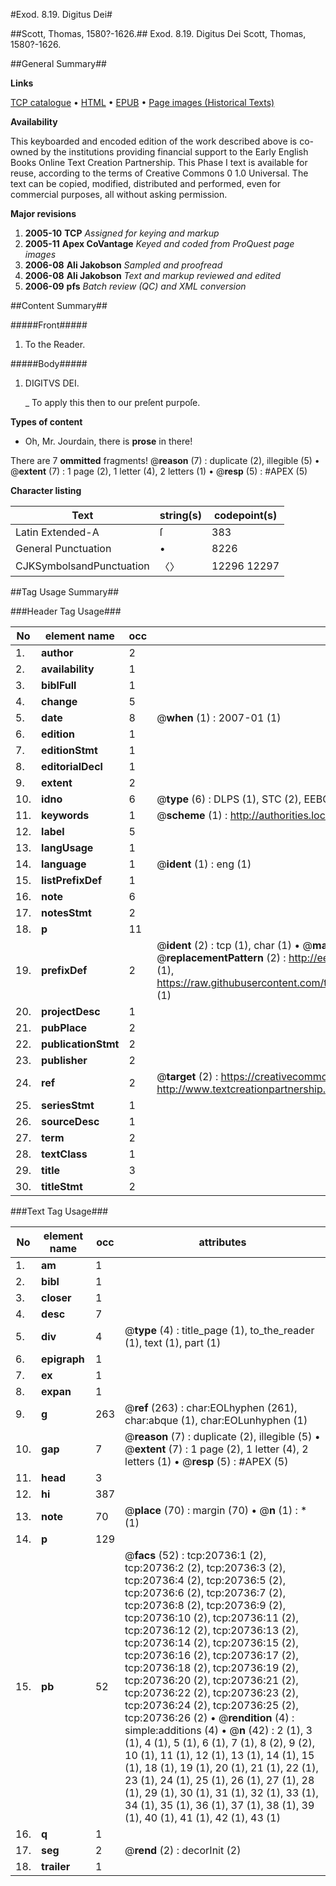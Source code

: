 #Exod. 8.19. Digitus Dei#

##Scott, Thomas, 1580?-1626.##
Exod. 8.19. Digitus Dei
Scott, Thomas, 1580?-1626.

##General Summary##

**Links**

[TCP catalogue](http://www.ota.ox.ac.uk/tcp/)  • 
[HTML](http://tei.it.ox.ac.uk/tcp/Texts-HTML/free/A11/A11783.html)  • 
[EPUB](http://tei.it.ox.ac.uk/tcp/Texts-EPUB/free/A11/A11783.epub) • 
[Page images (Historical Texts)](https://data.historicaltexts.jisc.ac.uk/view?pubId=eebo-99855253e&pageId=eebo-99855253e-20736-1)

**Availability**

This keyboarded and encoded edition of the
	       work described above is co-owned by the institutions
	       providing financial support to the Early English Books
	       Online Text Creation Partnership. This Phase I text is
	       available for reuse, according to the terms of Creative
	       Commons 0 1.0 Universal. The text can be copied,
	       modified, distributed and performed, even for
	       commercial purposes, all without asking permission.

**Major revisions**

1. __2005-10__ __TCP__ *Assigned for keying and markup*
1. __2005-11__ __Apex CoVantage__ *Keyed and coded from ProQuest page images*
1. __2006-08__ __Ali Jakobson__ *Sampled and proofread*
1. __2006-08__ __Ali Jakobson__ *Text and markup reviewed and edited*
1. __2006-09__ __pfs__ *Batch review (QC) and XML conversion*

##Content Summary##

#####Front#####

1. To the Reader.

#####Body#####

1. DIGITVS DEI.

    _ To apply this then to our preſent purpoſe.

**Types of content**

  * Oh, Mr. Jourdain, there is **prose** in there!

There are 7 **ommitted** fragments! 
 @__reason__ (7) : duplicate (2), illegible (5)  •  @__extent__ (7) : 1 page (2), 1 letter (4), 2 letters (1)  •  @__resp__ (5) : #APEX (5)

**Character listing**


|Text|string(s)|codepoint(s)|
|---|---|---|
|Latin Extended-A|ſ|383|
|General Punctuation|•|8226|
|CJKSymbolsandPunctuation|〈〉|12296 12297|

##Tag Usage Summary##

###Header Tag Usage###

|No|element name|occ|attributes|
|---|---|---|---|
|1.|__author__|2||
|2.|__availability__|1||
|3.|__biblFull__|1||
|4.|__change__|5||
|5.|__date__|8| @__when__ (1) : 2007-01 (1)|
|6.|__edition__|1||
|7.|__editionStmt__|1||
|8.|__editorialDecl__|1||
|9.|__extent__|2||
|10.|__idno__|6| @__type__ (6) : DLPS (1), STC (2), EEBO-CITATION (1), PROQUEST (1), VID (1)|
|11.|__keywords__|1| @__scheme__ (1) : http://authorities.loc.gov/ (1)|
|12.|__label__|5||
|13.|__langUsage__|1||
|14.|__language__|1| @__ident__ (1) : eng (1)|
|15.|__listPrefixDef__|1||
|16.|__note__|6||
|17.|__notesStmt__|2||
|18.|__p__|11||
|19.|__prefixDef__|2| @__ident__ (2) : tcp (1), char (1)  •  @__matchPattern__ (2) : ([0-9\-]+):([0-9IVX]+) (1), (.+) (1)  •  @__replacementPattern__ (2) : http://eebo.chadwyck.com/downloadtiff?vid=$1&page=$2 (1), https://raw.githubusercontent.com/textcreationpartnership/Texts/master/tcpchars.xml#$1 (1)|
|20.|__projectDesc__|1||
|21.|__pubPlace__|2||
|22.|__publicationStmt__|2||
|23.|__publisher__|2||
|24.|__ref__|2| @__target__ (2) : https://creativecommons.org/publicdomain/zero/1.0/ (1), http://www.textcreationpartnership.org/docs/. (1)|
|25.|__seriesStmt__|1||
|26.|__sourceDesc__|1||
|27.|__term__|2||
|28.|__textClass__|1||
|29.|__title__|3||
|30.|__titleStmt__|2||


###Text Tag Usage###

|No|element name|occ|attributes|
|---|---|---|---|
|1.|__am__|1||
|2.|__bibl__|1||
|3.|__closer__|1||
|4.|__desc__|7||
|5.|__div__|4| @__type__ (4) : title_page (1), to_the_reader (1), text (1), part (1)|
|6.|__epigraph__|1||
|7.|__ex__|1||
|8.|__expan__|1||
|9.|__g__|263| @__ref__ (263) : char:EOLhyphen (261), char:abque (1), char:EOLunhyphen (1)|
|10.|__gap__|7| @__reason__ (7) : duplicate (2), illegible (5)  •  @__extent__ (7) : 1 page (2), 1 letter (4), 2 letters (1)  •  @__resp__ (5) : #APEX (5)|
|11.|__head__|3||
|12.|__hi__|387||
|13.|__note__|70| @__place__ (70) : margin (70)  •  @__n__ (1) : * (1)|
|14.|__p__|129||
|15.|__pb__|52| @__facs__ (52) : tcp:20736:1 (2), tcp:20736:2 (2), tcp:20736:3 (2), tcp:20736:4 (2), tcp:20736:5 (2), tcp:20736:6 (2), tcp:20736:7 (2), tcp:20736:8 (2), tcp:20736:9 (2), tcp:20736:10 (2), tcp:20736:11 (2), tcp:20736:12 (2), tcp:20736:13 (2), tcp:20736:14 (2), tcp:20736:15 (2), tcp:20736:16 (2), tcp:20736:17 (2), tcp:20736:18 (2), tcp:20736:19 (2), tcp:20736:20 (2), tcp:20736:21 (2), tcp:20736:22 (2), tcp:20736:23 (2), tcp:20736:24 (2), tcp:20736:25 (2), tcp:20736:26 (2)  •  @__rendition__ (4) : simple:additions (4)  •  @__n__ (42) : 2 (1), 3 (1), 4 (1), 5 (1), 6 (1), 7 (1), 8 (2), 9 (2), 10 (1), 11 (1), 12 (1), 13 (1), 14 (1), 15 (1), 18 (1), 19 (1), 20 (1), 21 (1), 22 (1), 23 (1), 24 (1), 25 (1), 26 (1), 27 (1), 28 (1), 29 (1), 30 (1), 31 (1), 32 (1), 33 (1), 34 (1), 35 (1), 36 (1), 37 (1), 38 (1), 39 (1), 40 (1), 41 (1), 42 (1), 43 (1)|
|16.|__q__|1||
|17.|__seg__|2| @__rend__ (2) : decorInit (2)|
|18.|__trailer__|1||
